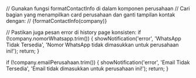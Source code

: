 // Gunakan fungsi formatContactInfo di dalam komponen perusahaan
// Cari bagian yang menampilkan card perusahaan dan ganti tampilan kontak dengan:
// {formatContactInfo(company)}

// Pastikan juga pesan error di history page konsisten:
if (!company.nomorWhatsapp.trim()) {
    showNotification('error', 'WhatsApp Tidak Tersedia', 'Nomor WhatsApp tidak dimasukkan untuk perusahaan ini!');
    return;
}

if (!company.emailPerusahaan.trim()) {
    showNotification('error', 'Email Tidak Tersedia', 'Email tidak dimasukkan untuk perusahaan ini!');
    return;
}